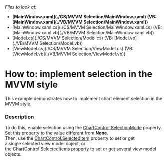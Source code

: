 <!-- default file list -->
*Files to look at*:

* **[MainWindow.xaml](./CS/MVVM Selection/MainWindow.xaml) (VB: [MainWindow.xaml](./VB/MVVM Selection/MainWindow.xaml))**
* [MainWindow.xaml.cs](./CS/MVVM Selection/MainWindow.xaml.cs) (VB: [MainWindow.xaml.vb](./VB/MVVM Selection/MainWindow.xaml.vb))
* [Model.cs](./CS/MVVM Selection/Model.cs) (VB: [Model.vb](./VB/MVVM Selection/Model.vb))
* [ViewModel.cs](./CS/MVVM Selection/ViewModel.cs) (VB: [ViewModel.vb](./VB/MVVM Selection/ViewModel.vb))
<!-- default file list end -->
# How to: implement selection in the MVVM style


This example demonstrates how to implement chart element selection in the MVVM style.


<h3>Description</h3>

<p>To do this, enable selection using the&nbsp;<a href="https://documentation.devexpress.com/#WPF/DevExpressXpfChartsChartControl_SelectionModetopic">ChartControl.SelectionMode</a>&nbsp;property. Set this property to the value different from&nbsp;<strong>None</strong>.&nbsp;<br>Then, use the&nbsp;<a href="https://documentation.devexpress.com/#WPF/DevExpressXpfChartsChartControl_SelectedItemtopic">ChartControl.SelectedItem</a>&nbsp;property to&nbsp;set&nbsp;or get a&nbsp;single&nbsp;selected view model object, or the&nbsp;<a href="https://documentation.devexpress.com/#WPF/DevExpressXpfChartsChartControl_SelectedItemstopic">ChartControl.SelectedItems</a>&nbsp;property to set or get several view model objects.</p>

<br/>


